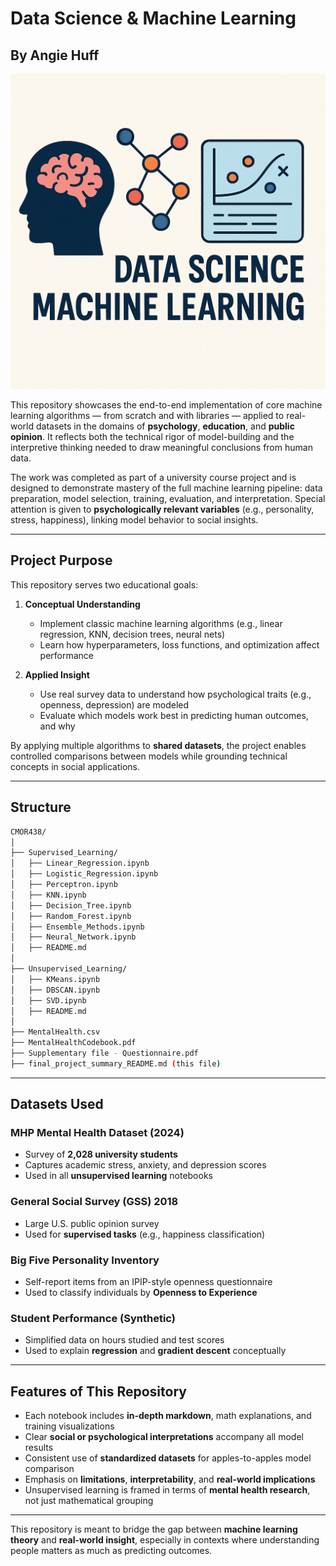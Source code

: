 # Data Science & Machine Learning
## By Angie Huff
![](./MachineLearning.png)

This repository showcases the end-to-end implementation of core machine learning algorithms — from scratch and with libraries — applied to real-world datasets in the domains of **psychology**, **education**, and **public opinion**. It reflects both the technical rigor of model-building and the interpretive thinking needed to draw meaningful conclusions from human data.

The work was completed as part of a university course project and is designed to demonstrate mastery of the full machine learning pipeline: data preparation, model selection, training, evaluation, and interpretation. Special attention is given to **psychologically relevant variables** (e.g., personality, stress, happiness), linking model behavior to social insights.

---

## Project Purpose

This repository serves two educational goals:

1. **Conceptual Understanding**  
   - Implement classic machine learning algorithms (e.g., linear regression, KNN, decision trees, neural nets)
   - Learn how hyperparameters, loss functions, and optimization affect performance

2. **Applied Insight**  
   - Use real survey data to understand how psychological traits (e.g., openness, depression) are modeled
   - Evaluate which models work best in predicting human outcomes, and why

By applying multiple algorithms to **shared datasets**, the project enables controlled comparisons between models while grounding technical concepts in social applications.

---

## Structure

```bash
CMOR438/
│
├── Supervised_Learning/
│   ├── Linear_Regression.ipynb
│   ├── Logistic_Regression.ipynb
│   ├── Perceptron.ipynb
│   ├── KNN.ipynb
│   ├── Decision_Tree.ipynb
│   ├── Random_Forest.ipynb
│   ├── Ensemble_Methods.ipynb
│   ├── Neural_Network.ipynb
│   ├── README.md
│
├── Unsupervised_Learning/
│   ├── KMeans.ipynb
│   ├── DBSCAN.ipynb
│   ├── SVD.ipynb
│   ├── README.md
│
├── MentalHealth.csv
├── MentalHealthCodebook.pdf
├── Supplementary file - Questionnaire.pdf
├── final_project_summary_README.md (this file)
```

---

## Datasets Used

### MHP Mental Health Dataset (2024)
- Survey of **2,028 university students**
- Captures academic stress, anxiety, and depression scores
- Used in all **unsupervised learning** notebooks

### General Social Survey (GSS) 2018
- Large U.S. public opinion survey
- Used for **supervised tasks** (e.g., happiness classification)

### Big Five Personality Inventory
- Self-report items from an IPIP-style openness questionnaire
- Used to classify individuals by **Openness to Experience**

### Student Performance (Synthetic)
- Simplified data on hours studied and test scores
- Used to explain **regression** and **gradient descent** conceptually

---

## Features of This Repository

- Each notebook includes **in-depth markdown**, math explanations, and training visualizations
- Clear **social or psychological interpretations** accompany all model results
- Consistent use of **standardized datasets** for apples-to-apples model comparison
- Emphasis on **limitations**, **interpretability**, and **real-world implications**
- Unsupervised learning is framed in terms of **mental health research**, not just mathematical grouping

---

This repository is meant to bridge the gap between **machine learning theory** and **real-world insight**, especially in contexts where understanding people matters as much as predicting outcomes.
